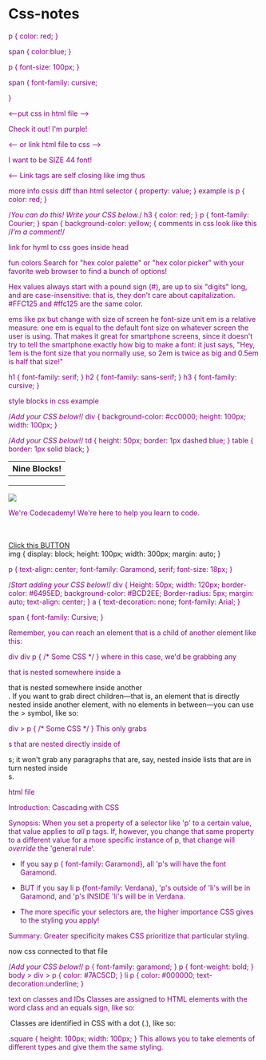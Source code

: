 # Css-notes
p {
	color: red;
}

span {
	color:blue;
}

p {
    font-size: 100px;
}

span {
	font-family: cursive;

}

<--put css in html file -->
<!DOCTYPE html>
<html>
	<head>
		<style>
			p {
				color: purple;
			}
		</style>
		<title>Result</title>
	</head>
	<body>
		<p>Check it out! I'm purple!</p>
	</body>
</html>

<-- or link html file to css -->
<!DOCTYPE html>
<html>
	<head>
	    <link type="text/css" rel="stylesheet" href="stylesheet.css"/>
		<title>Result</title>
		</link>
	</head>
	<body>
		<p>I want to be SIZE 44 font!</p>
	</body>
</html>

<-- Link tags are self closing like img  thus <link type="??"/>

more info cssis diff than html
selector {
    property: value;
}
example is
p {
    color: red;
}

/*You can do this! Write your CSS below.*/
h3 {
    color: red;
}
p {
    font-family: Courier;
}
span {
    background-color: yellow;
    {
comments in css look like this
/*I'm a comment!*/

link for hyml to css goes inside head <link type="text/css" rel="stylesheet" href="stylesheet.css"/>

fun colors
Search for "hex color palette" or "hex color picker" with your favorite web browser to find a bunch of options!

Hex values always start with a pound sign (#), are up to six "digits" long, and are case-insensitive: that is, they don't care about capitalization. #FFC125 and #ffc125 are the same color.

ems like px but change with size of screen
he font-size unit em is a relative measure: one em is equal to the default font size on whatever screen the user is using. That makes it great for smartphone screens, since it doesn't try to tell the smartphone exactly how big to make a font: it just says, "Hey, 1em is the font size that you normally use, so 2em is twice as big and 0.5em is half that size!"

h1 {
    font-family: serif;
    }
h2 {
    font-family: sans-serif;
    }
h3 {
    font-family: cursive;
    }

style blocks in css example

/*Add your CSS below!*/
div {
    background-color: #cc0000;
    height: 100px;
    width: 100px;
}

<!DOCTYPE html>
<html>
	<head>
	<link type="text/css" rel="stylesheet" href="stylesheet.css"/>
		<title>Result</title>
	</head>
	<body>
		<div></div>
	</body>
</html>

/*Add your CSS below!*/
td {
    height: 50px;
    border: 1px dashed blue;
}
table {
    border: 1px solid black;
}

<!DOCTYPE html>
<html>
	<head>
		<link type="text/css" rel="stylesheet" href="stylesheet.css"/>
		<title></title>
	</head>
	<body>
		<table>
			<thead>
				<th colspan="3">Nine Blocks!</th>
			</thead>
			<tbody>
				<tr>
					<td></td>
					<td></td>
					<td></td>
				</tr>
				<tr>
					<td></td>
					<td></td>
					<td></td>
				</tr>
				<tr>
					<td></td>
					<td></td>
					<td></td>
				</tr>
			</tbody>
		</table>
	</body>
</html>
<!DOCTYPE html>
<html>
	<head>
		<link type="text/css" rel="stylesheet" href="stylesheet.css"/>
		<title>About Me</title>
	</head>
	<body>
		<img src="https://s3.amazonaws.com/codecademy-blog/assets/46838757.png"/>
		<p>We're Codecademy! We're here to help you learn to code.</p><br/><br/>
		<div>
		<a href="http://www.google.com">Click this <span>BUTTON</span></a>
		</div>
	</body>
</html>
img {
	display: block;
	height: 100px;
	width: 300px;
	margin: auto;
}

p {
	text-align: center;
	font-family: Garamond, serif;
	font-size: 18px;
}

/*Start adding your CSS below!*/
div {
    Height: 50px;
    width: 120px;
    border-color: #6495ED;
    background-color: #BCD2EE;
    Border-radius: 5px;
    margin: auto;
    text-align: center;
}
a {
    text-decoration: none;
    font-family: Arial;
   }

span {
    font-family: Cursive;
}

Remember, you can reach an element that is a child of another element like this:

div div p { /* Some CSS */ }
where in this case, we'd be grabbing any <p> that is nested somewhere inside a <div> that is nested somewhere inside another <div>. If you want to grab direct children—that is, an element that is directly nested inside another element, with no elements in between—you can use the > symbol, like so:

div > p { /* Some CSS */ }
This only grabs <p>s that are nested directly inside of <div>s; it won't grab any paragraphs that are, say, nested inside lists that are in turn nested inside <div>s.

html file
<!DOCTYPE html>
<html>
	<head>
		<link type="text/css" rel="stylesheet" href="stylesheet.css"/>
		<title>Ultimate Text Challenge</title>
	</head>
	<body>
		<p>Introduction: Cascading with CSS</p>
		<div>
			<p>Synopsis: When you set a property of a selector like 'p' to a certain value, that value applies to <em>all</em> p tags.
			If, however, you change that same property to a different value for a more specific instance of p,
			that change will <em>override</em> the 'general rule'.
			</p>
			<ul>
				<li><p>If you say p { font-family: Garamond}, all 'p's will have the font Garamond.</p></li>
				<li><p>BUT if you say li p {font-family: Verdana}, 'p's outside of 'li's will be
					   in Garamond, and 'p's INSIDE 'li's will be in Verdana.
				</p></li>
				<li><p>The more specific your selectors are, the higher importance CSS gives to the styling you apply!</p></li>
			</ul>
		</div>
		<p>Summary: Greater specificity makes CSS prioritize that particular styling.</p>
	</body>
</html>
now css connected to that file

/*Add your CSS below!*/
p {
    font-family: garamond;
}
p {
    font-weight: bold;
}
body > div > p {
    color: #7AC5CD;
}
li p {
    color: #000000; text-decoration:underline;
}

text on classes and IDs
Classes are assigned to HTML elements with the word class and an equals sign, like so:

<div class="square"></div>
<img class="square"/>
<td class="square"></td>
Classes are identified in CSS with a dot (.), like so:

.square {
    height: 100px;
    width: 100px;
}
This allows you to take elements of different types and give them the same styling.

